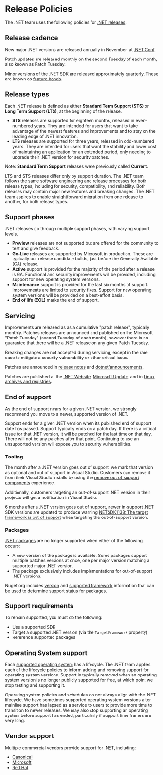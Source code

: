 # Release Policies

The .NET team uses the following policies for [.NET releases](releases.md).

## Release cadence

New major .NET versions are released annually in November, at [.NET Conf](https://www.dotnetconf.net/).

Patch updates are released monthly on the second Tuesday of each month, also known as Patch Tuesday.

Minor versions of the .NET SDK are released approximately quarterly. These are known as [feature bands](https://learn.microsoft.com/dotnet/core/releases-and-support#feature-bands-sdk-only).

## Release types

Each .NET release is defined as either **Standard Term Support (STS)** or **Long Term Support (LTS)**, at the beginning of the release.

* **STS** releases are supported for eighteen months, released in even-numbered years. They are intended for users that want to take advantage of the newest features and improvements and to stay on the leading edge of .NET innovation.
* **LTS** releases are supported for three years, released in odd-numbered years. They are intended for users that want the stability and lower cost of maintaining an application for an extended period, only needing to upgrade their .NET version for security patches.

Note: **Standard Term Support** releases were previously called **Current**.

LTS and STS releases differ only by support duration. The .NET team follows the same software engineering and release processes for both release types, including for security, compatibility, and reliability. Both releases may contain major new features and breaking changes. The .NET team aspires to enable straightforward migration from one release to another, for both release types.

## Support phases

.NET releases go through multiple support phases, with varying support levels.

* **Preview** releases are not supported but are offered for the community to test and give feedback.
* **Go-Live** releases are supported by Microsoft in production. These are typically our release candidate builds, just before the Generally Available (GA) release.
* **Active** support is provided for the majority of the period after a release is GA. Functional and security improvements will be provided, including support for new operating system versions.
* **Maintenance** support is provided for the last six months of support. Improvements are limited to security fixes. Support for new operating system versions will be provided on a best-effort basis.
* **End of life (EOL)** marks the end of support.

## Servicing

Improvements are released as as a cumulative "patch release", typically monthly. Patches releases are announced and published on the Microsoft "Patch Tuesday" (second Tuesday of each month), however there is no guarantee that there will be a .NET release on any given Patch Tuesday.

Breaking changes are not accepted during servicing, except in the rare case to mitigate a security vulnerability or other critical issue.

Patches are announced in [release notes](release-notes/README.md) and [dotnet/announcements](https://github.com/dotnet/announcements/labels/Monthly-Update).

Patches are published at the [.NET Website](https://dotnet.microsoft.com/download/dotnet), [Microsoft Update](https://devblogs.microsoft.com/dotnet/net-core-updates-coming-to-microsoft-update/), and in [Linux archives and registries](./linux.md).

## End of support

As the end of support nears for a given .NET version, we strongly recommend you move to a newer, supported version of .NET.

Support ends for a given .NET version when its published end of support date has passed. Support typically ends on a patch day. If there is a critical issue for that .NET version, it will be patched for the last time on that day. There will not be any patches after that point. Continuing to use an unsupported version will expose you to security vulnerabilities.

### Tooling

The month after a .NET version goes out of support, we mark that version as optional and out of support in Visual Studio. Customers can remove it from their Visual Studio installs by using the [remove out of support components](https://devblogs.microsoft.com/visualstudio/removing-out-of-support-components-from-your-visual-studio-installations/) experience.

Additionally, customers targeting an out-of-support .NET version in their projects will get a notification in Visual Studio.

6 months after a .NET version goes out of support, newer in-support .NET SDK versions are updated to produce warning [NETSDK1138: The target framework is out of support](https://learn.microsoft.com/dotnet/core/tools/sdk-errors/netsdk1138) when targeting the out-of-support version.

### Packages

[.NET packages](https://www.nuget.org/profiles/dotnetframework) are no longer supported when either of the following occurs:

* A new version of the package is available. Some packages support multiple patches versions at once, one per major version matching a supported major .NET version.
* The package exclusively includes implementations for out-of-support .NET versions.

Nuget.org includes [version](https://www.nuget.org/packages/System.Text.Json/#versions-body-tab) and [supported framework](https://www.nuget.org/packages/System.Text.Json/#supportedframeworks-body-tab) information that can be used to determine support status for packages.

## Support requirements

To remain supported, you must do the following:

* Use a supported SDK
* Target a supported .NET version (via the `TargetFramework` property)
* Reference supported packages

## Operating System support

Each [supported operating system](os-lifecycle-policy.md) has a lifecycle. The .NET team applies each of the lifecycle policies to inform adding and removing support for operating system versions. Support is typically removed when an operating system version is no longer publicly supported for free, at which point we stop testing and supporting it.

Operating system policies and schedules do not always align with the .NET lifecycle. We have sometimes supported operating system versions after mainline support has lapsed as a service to users to provide more time to transition to newer releases. We may also stop supporting an operating system before support has ended, particularly if support time frames are very long.

## Vendor support

Multiple commercial vendors provide support for .NET, including:

* [Canonical](https://ubuntu.com/blog/install-dotnet-on-ubuntu)
* [Microsoft](microsoft-support.md)
* [Red Hat](http://redhatloves.net/)
